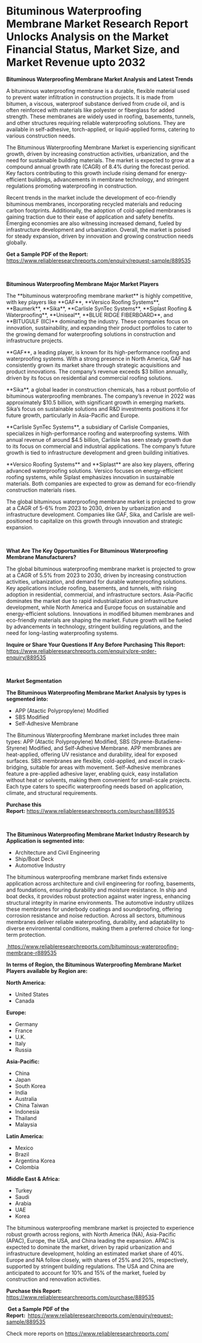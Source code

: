 <p><h1>Bituminous Waterproofing Membrane Market Research Report Unlocks Analysis on the Market Financial Status, Market Size, and Market Revenue upto 2032</h1></p><p><strong>Bituminous Waterproofing Membrane Market Analysis and Latest Trends</strong></p>
<p><p>A bituminous waterproofing membrane is a durable, flexible material used to prevent water infiltration in construction projects. It is made from bitumen, a viscous, waterproof substance derived from crude oil, and is often reinforced with materials like polyester or fiberglass for added strength. These membranes are widely used in roofing, basements, tunnels, and other structures requiring reliable waterproofing solutions. They are available in self-adhesive, torch-applied, or liquid-applied forms, catering to various construction needs.</p><p>The Bituminous Waterproofing Membrane Market is experiencing significant growth, driven by increasing construction activities, urbanization, and the need for sustainable building materials. The market is expected to grow at a compound annual growth rate (CAGR) of 8.4% during the forecast period. Key factors contributing to this growth include rising demand for energy-efficient buildings, advancements in membrane technology, and stringent regulations promoting waterproofing in construction.</p><p>Recent trends in the market include the development of eco-friendly bituminous membranes, incorporating recycled materials and reducing carbon footprints. Additionally, the adoption of cold-applied membranes is gaining traction due to their ease of application and safety benefits. Emerging economies are also witnessing increased demand, fueled by infrastructure development and urbanization. Overall, the market is poised for steady expansion, driven by innovation and growing construction needs globally.</p></p>
<p><strong>Get a Sample PDF of the Report:&nbsp;</strong> <a href="https://www.reliableresearchreports.com/enquiry/request-sample/889535?utm_campaign=115&utm_medium=2&utm_source=Github&utm_content=ia&utm_term=26012025&utm_id=bituminous-waterproofing-membrane">https://www.reliableresearchreports.com/enquiry/request-sample/889535</a></p>
<p>&nbsp;</p>
<p><strong>Bituminous Waterproofing Membrane Major Market Players</strong></p>
<p><p>The **bituminous waterproofing membrane market** is highly competitive, with key players like **GAF**, **Versico Roofing Systems**, **Baumerk**, **Sika**, **Carlisle SynTec Systems**, **Siplast Roofing & Waterproofing**, **Uniseal**, **BLUE RIDGE FIBERBOARD**, and **BITUGULF (IIC)** dominating the industry. These companies focus on innovation, sustainability, and expanding their product portfolios to cater to the growing demand for waterproofing solutions in construction and infrastructure projects.</p><p>**GAF**, a leading player, is known for its high-performance roofing and waterproofing systems. With a strong presence in North America, GAF has consistently grown its market share through strategic acquisitions and product innovations. The company’s revenue exceeds $3 billion annually, driven by its focus on residential and commercial roofing solutions.</p><p>**Sika**, a global leader in construction chemicals, has a robust portfolio of bituminous waterproofing membranes. The company’s revenue in 2022 was approximately $10.5 billion, with significant growth in emerging markets. Sika’s focus on sustainable solutions and R&D investments positions it for future growth, particularly in Asia-Pacific and Europe.</p><p>**Carlisle SynTec Systems**, a subsidiary of Carlisle Companies, specializes in high-performance roofing and waterproofing systems. With annual revenue of around $4.5 billion, Carlisle has seen steady growth due to its focus on commercial and industrial applications. The company’s future growth is tied to infrastructure development and green building initiatives.</p><p>**Versico Roofing Systems** and **Siplast** are also key players, offering advanced waterproofing solutions. Versico focuses on energy-efficient roofing systems, while Siplast emphasizes innovation in sustainable materials. Both companies are expected to grow as demand for eco-friendly construction materials rises.</p><p>The global bituminous waterproofing membrane market is projected to grow at a CAGR of 5-6% from 2023 to 2030, driven by urbanization and infrastructure development. Companies like GAF, Sika, and Carlisle are well-positioned to capitalize on this growth through innovation and strategic expansion.</p></p>
<p>&nbsp;</p>
<p><strong>What Are The Key Opportunities For Bituminous Waterproofing Membrane Manufacturers?</strong></p>
<p><p>The global bituminous waterproofing membrane market is projected to grow at a CAGR of 5.5% from 2023 to 2030, driven by increasing construction activities, urbanization, and demand for durable waterproofing solutions. Key applications include roofing, basements, and tunnels, with rising adoption in residential, commercial, and infrastructure sectors. Asia-Pacific dominates the market due to rapid industrialization and infrastructure development, while North America and Europe focus on sustainable and energy-efficient solutions. Innovations in modified bitumen membranes and eco-friendly materials are shaping the market. Future growth will be fueled by advancements in technology, stringent building regulations, and the need for long-lasting waterproofing systems.</p></p>
<p><strong>Inquire or Share Your Questions If Any Before Purchasing This Report:</strong> <a href="https://www.reliableresearchreports.com/enquiry/pre-order-enquiry/889535?utm_campaign=115&utm_medium=2&utm_source=Github&utm_content=ia&utm_term=26012025&utm_id=bituminous-waterproofing-membrane">https://www.reliableresearchreports.com/enquiry/pre-order-enquiry/889535</a></p>
<p>&nbsp;</p>
<p><strong>Market Segmentation</strong></p>
<p><strong>The Bituminous Waterproofing Membrane Market Analysis by types is segmented into:</strong></p>
<p><ul><li>APP (Atactic Polypropylene) Modified</li><li>SBS Modified</li><li>Self-Adhesive Membrane</li></ul></p>
<p><p>The Bituminous Waterproofing Membrane market includes three main types: APP (Atactic Polypropylene) Modified, SBS (Styrene-Butadiene-Styrene) Modified, and Self-Adhesive Membrane. APP membranes are heat-applied, offering UV resistance and durability, ideal for exposed surfaces. SBS membranes are flexible, cold-applied, and excel in crack-bridging, suitable for areas with movement. Self-Adhesive membranes feature a pre-applied adhesive layer, enabling quick, easy installation without heat or solvents, making them convenient for small-scale projects. Each type caters to specific waterproofing needs based on application, climate, and structural requirements.</p></p>
<p><strong>Purchase this Report:&nbsp;</strong><a href="https://www.reliableresearchreports.com/purchase/889535?utm_campaign=115&utm_medium=2&utm_source=Github&utm_content=ia&utm_term=26012025&utm_id=bituminous-waterproofing-membrane">https://www.reliableresearchreports.com/purchase/889535</a></p>
<p>&nbsp;</p>
<p><strong>The Bituminous Waterproofing Membrane Market Industry Research by Application is segmented into:</strong></p>
<p><ul><li>Architecture and Civil Engineering</li><li>Ship/Boat Deck</li><li>Automotive Industry</li></ul></p>
<p><p>The bituminous waterproofing membrane market finds extensive application across architecture and civil engineering for roofing, basements, and foundations, ensuring durability and moisture resistance. In ship and boat decks, it provides robust protection against water ingress, enhancing structural integrity in marine environments. The automotive industry utilizes these membranes for underbody coatings and soundproofing, offering corrosion resistance and noise reduction. Across all sectors, bituminous membranes deliver reliable waterproofing, durability, and adaptability to diverse environmental conditions, making them a preferred choice for long-term protection.</p></p>
<p><a href="https://www.reliableresearchreports.com/bituminous-waterproofing-membrane-r889535?utm_campaign=115&utm_medium=2&utm_source=Github&utm_content=ia&utm_term=26012025&utm_id=bituminous-waterproofing-membrane">&nbsp;https://www.reliableresearchreports.com/bituminous-waterproofing-membrane-r889535</a></p>
<p><strong>In terms of Region, the Bituminous Waterproofing Membrane Market Players available by Region are:</strong></p>
<p>
    <p> <strong> North America: </strong>
        <ul>
            <li>United States</li>
            <li>Canada</li>
        </ul>
        </p> 
    <p> <strong> Europe: </strong>
        <ul>
            <li>Germany</li>
            <li>France</li>
            <li>U.K.</li>
            <li>Italy</li>
            <li>Russia</li>
        </ul>
        </p> 
    <p> <strong> Asia-Pacific: </strong>
        <ul>
            <li>China</li>
            <li>Japan</li>
            <li>South Korea</li>
            <li>India</li>
            <li>Australia</li>
            <li>China Taiwan</li>
            <li>Indonesia</li>
            <li>Thailand</li>
            <li>Malaysia</li>
        </ul>
        </p> 
    <p> <strong> Latin America: </strong>
        <ul>
            <li>Mexico</li>
            <li>Brazil</li>
            <li>Argentina Korea</li>
            <li>Colombia</li>
        </ul>
        </p> 
    <p> <strong> Middle East & Africa: </strong>
        <ul>
            <li>Turkey</li>
            <li>Saudi</li>
            <li>Arabia</li>
            <li>UAE</li>
            <li>Korea</li>
        </ul>
    </p>
    </p>
<p><p>The bituminous waterproofing membrane market is projected to experience robust growth across regions, with North America (NA), Asia-Pacific (APAC), Europe, the USA, and China leading the expansion. APAC is expected to dominate the market, driven by rapid urbanization and infrastructure development, holding an estimated market share of 40%. Europe and NA follow closely, with shares of 25% and 20%, respectively, supported by stringent building regulations. The USA and China are anticipated to account for 10% and 15% of the market, fueled by construction and renovation activities.</p></p>
<p><strong>Purchase this Report: </strong><a href="https://www.reliableresearchreports.com/purchase/889535?utm_campaign=115&utm_medium=2&utm_source=Github&utm_content=ia&utm_term=26012025&utm_id=bituminous-waterproofing-membrane">https://www.reliableresearchreports.com/purchase/889535</a></p>
<p>&nbsp;<strong>Get a Sample PDF of the Report:&nbsp;&nbsp;</strong><a href="https://www.reliableresearchreports.com/enquiry/request-sample/889535?utm_campaign=115&utm_medium=2&utm_source=Github&utm_content=ia&utm_term=26012025&utm_id=bituminous-waterproofing-membrane">https://www.reliableresearchreports.com/enquiry/request-sample/889535</a></p>
<p><strong></strong></p>
<p>Check more reports on <a href="https://www.reliableresearchreports.com/?utm_campaign=115&utm_medium=2&utm_source=Github&utm_content=ia&utm_term=26012025&utm_id=bituminous-waterproofing-membrane">https://www.reliableresearchreports.com/</a></p>